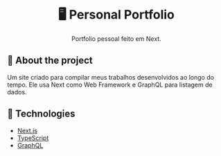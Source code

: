 <h1 align='center'>
   🖥 Personal Portfolio
</h1>

<p align="center">Portfolio pessoal feito em Next.</p>

## 📃 About the project

Um site criado para compilar meus trabalhos desenvolvidos ao longo do tempo. Ele usa Next como Web Framework e GraphQL para listagem de dados.

## 🚀 Technologies

- [Next.js](https://nextjs.org/)
- [TypeScript](https://www.typescriptlang.org/)
- [GraphQL](https://graphql.org/)



